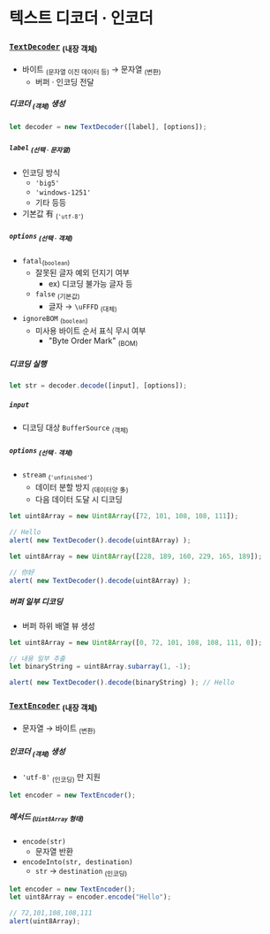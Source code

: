 텍스트 디코더 · 인코더
=================

### [`TextDecoder`](https://encoding.spec.whatwg.org/#interface-textdecoder) <sub>(내장 객체)</sub>
- 바이트 <sub>(문자열 이진 데이터 등)</sub> → 문자열 <sub>(변환)</sub>
  - 버퍼 · 인코딩 전달

##### 디코더 <sub>(객체)</sub> 생성
```javascript
let decoder = new TextDecoder([label], [options]);
```

##### `label` <sub>(선택 · 문자열)</sub>
- 인코딩 방식
  - `'big5'`
  - `'windows-1251'`
  - 기타 등등
- 기본값 有 <sub>(`'utf-8'`)</sub>

##### `options` <sub>(선택 · 객체)</sub>
- `fatal`<sub>(`boolean`)</sub>
  - 잘못된 글자 예외 던지기 여부
    - ex\) 디코딩 불가능 글자 등
  - `false` <sub>(기본값)</sub>
    - 글자 → `\uFFFD` <sub>(대체)</sub>
- `ignoreBOM` <sub>(`boolean`)</sub>
  - 미사용 바이트 순서 표식 무시 여부
    - "Byte Order Mark" <sub>(BOM)</sub>

##### 디코딩 실행
```javascript
let str = decoder.decode([input], [options]);
```

##### `input`
- 디코딩 대상 `BufferSource` <sub>(객체)</sub>

##### `options` <sub>(선택 · 객체)</sub>
- `stream` <sub>(`'unfinished'`)</sub>
  - 데이터 분할 방지 <sub>(데이터양 多)</sub>
  - 다음 데이터 도달 시 디코딩
```javascript
let uint8Array = new Uint8Array([72, 101, 108, 108, 111]);

// Hello
alert( new TextDecoder().decode(uint8Array) );
```
```javascript
let uint8Array = new Uint8Array([228, 189, 160, 229, 165, 189]);

// 你好
alert( new TextDecoder().decode(uint8Array) );
```

##### 버퍼 일부 디코딩
- 버퍼 하위 배열 뷰 생성
```javascript
let uint8Array = new Uint8Array([0, 72, 101, 108, 108, 111, 0]);

// 내용 일부 추출
let binaryString = uint8Array.subarray(1, -1);

alert( new TextDecoder().decode(binaryString) ); // Hello
```

### [`TextEncoder`](https://encoding.spec.whatwg.org/#interface-textencoder) <sub>(내장 객체)</sub>
- 문자열 → 바이트 <sub>(변환)</sub>

##### 인코더 <sub>(객체)</sub> 생성
- `'utf-8'` <sub>(인코딩)</sub> 만 지원
```javascript
let encoder = new TextEncoder();
```

##### 메서드 <sub>(`Uint8Array` 형태)</sub>
- `encode(str)`
  - 문자열 반환
- `encodeInto(str, destination)`
  - `str` → `destination` <sub>(인코딩)</sub>
```javascript
let encoder = new TextEncoder();
let uint8Array = encoder.encode("Hello");

// 72,101,108,108,111
alert(uint8Array);
```
